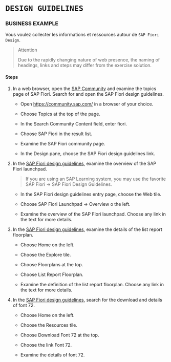 # **`DESIGN GUIDELINES`**

### BUSINESS EXAMPLE

Vous voulez collecter les informations et ressources autour de `SAP Fiori Design`.

> Attention
>
> Due to the rapidly changing nature of web presence, the naming of headings, links and steps may differ from the exercise solution.

#### Steps

1. In a web browser, open the [SAP Community](https://community.sap.com/) and examine the topics page of SAP Fiori. Search for and open the SAP Fiori design guidelines.

   - Open https://community.sap.com/ in a browser of your choice.

   - Choose Topics at the top of the page.

   - In the Search Community Content field, enter fiori.

   - Choose SAP Fiori in the result list.

   - Examine the SAP Fiori community page.

   - In the Design pane, choose the SAP Fiori design guidelines link.

2. In the [SAP Fiori design guidelines](https://experience.sap.com/fiori-design/), examine the overview of the SAP Fiori launchpad.

   > If you are using an SAP Learning system, you may use the favorite SAP Fiori → SAP Fiori Design Guidelines.

   - In the SAP Fiori design guidelines entry page, choose the Web tile.

   - Choose SAP Fiori Launchpad → Overview o the left.

   - Examine the overview of the SAP Fiori launchpad. Choose any link in the text for more details.

3. In the [SAP Fiori design guidelines](https://experience.sap.com/fiori-design/), examine the details of the list report floorplan.

   - Choose Home on the left.

   - Choose the Explore tile.

   - Choose Floorplans at the top.

   - Choose List Report Floorplan.

   - Examine the definition of the list report floorplan. Choose any link in the text for more details.

4. In the [SAP Fiori design guidelines](https://experience.sap.com/fiori-design/), search for the download and details of font 72.

   - Choose Home on the left.

   - Choose the Resources tile.

   - Choose Download Font 72 at the top.

   - Choose the link Font 72.

   - Examine the details of font 72.

